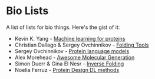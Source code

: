 # Bio Lists

A list of lists for bio things. Here's the gist of it:

- Kevin K. Yang - [Machine learning for proteins](https://github.com/yangkky/Machine-learning-for-proteins)
- Christian Dallago & Sergey Ovchinnikov - [Folding Tools](https://github.com/biolists/folding_tools)
- Sergey Ovchinnikov - [Protein language models](https://github.com/biolists/folding_tools/blob/main/pLM.md)
- Alex Morehead - [Awesome Molecular Generation](https://github.com/amorehead/awesome-molecular-generation)
- Simon Duerr & Gina El Nesr - [Inverse Folding](https://github.com/duerrsimon/folding_tools/blob/main/inversefolding.md)
- Noelia Ferruz - [Protein Design DL methods](https://github.com/hefeda/tmp/blob/main/proteindesignDLmethods.md)
